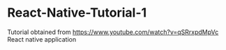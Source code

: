 # React-Native-Tutorial-1

Tutorial obtained from https://www.youtube.com/watch?v=qSRrxpdMpVc
React native application
